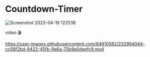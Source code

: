 # Countdown-Timer 

![Screenshot 2023-04-19 122538](https://user-images.githubusercontent.com/84610582/232991284-31bc13e0-26ad-4d79-bfb5-4a6fae1c6314.png)


video 🎬



https://user-images.githubusercontent.com/84610582/232994044-cc58f2bd-9422-45fb-9a6a-75b9a0deefc9.mp4

